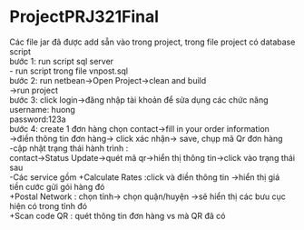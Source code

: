 # ProjectPRJ321Final

Các file jar đã được add sẵn vào trong project, trong file project có database script  <br />
bước 1: run script sql server <br />
	- run script trong file vnpost.sql<br />
bước 2: run netbean->Open Project->clean and build<br />
	->run project<br />
bước 3: click login->đăng nhập tài khoản để sửa dụng các chức năng<br />
	username: huong<br />
	password:123a<br />
bước 4: create 1 đơn hàng chọn contact->fill in your order information<br />
	->điền thông tin đơn hàng-> click xác nhận-> save, chụp mã Qr đơn hàng <br />
        -cập nhật trạng thái hành trình :<br />
           contact->Status Update->quét mã qr->hiển thị thông tin->click vào trạng thái sau <br />
        -Các service gồm +Calculate Rates :click và điền thông tin ->hiển thị giá tiền cước gửi gói hàng đó<br />
			 +Postal Network : chọn tỉnh-> chọn quận/huyện ->sẽ hiển thị các bưu cục hiện có trong tỉnh đó<br />
 			 +Scan code QR : quét thông tin đơn hàng vs mà QR đã có <br />
